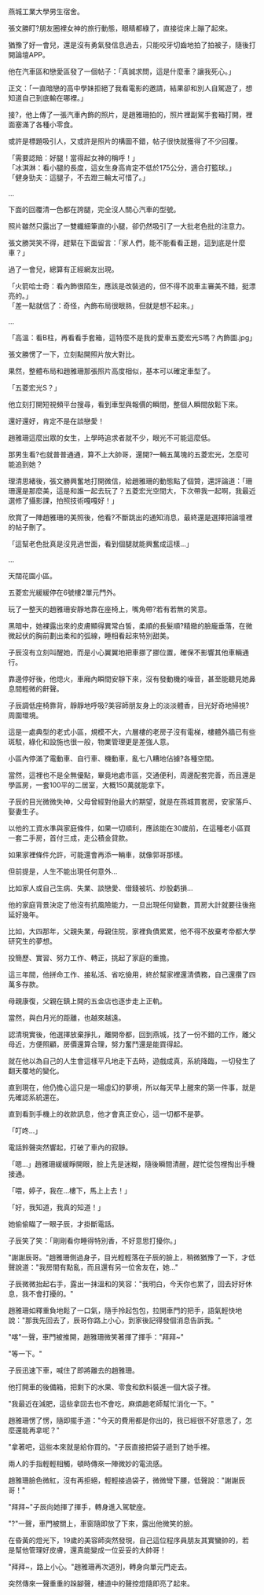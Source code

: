 燕城工業大學男生宿舍。  

張文勝盯?朋友圈裡女神的旅行動態，眼睛都綠了，直接從床上蹦了起來。  

猶豫了好一會兒，還是沒有勇氣發信息過去，只能咬牙切齒地拍了拍被子，隨後打開論壇APP。  

他在汽車區和戀愛區發了一個帖子：「真誠求問，這是什麼車？讓我死心。」  

正文：「一直暗戀的高中學妹拒絕了我看電影的邀請，結果卻和別人自駕遊了，想知道自己到底輸在哪裡。」  

接?，他上傳了一張汽車內飾的照片，是趙雅珊拍的，照片裡副駕手套箱打開，裡面塞滿了各種小零食。  

或許是標題吸引人，又或許是照片的構圖不錯，帖子很快就獲得了不少回覆。  

「需要認賠：好腿！當得起女神的稱呼！」  
「冰淇淋：看小腿的長度，這女生身高肯定不低於175公分，適合打籃球。」  
「健身勁夫：這腿子，不去蹬三輪太可惜了。」  

...  

下面的回覆清一色都在誇腿，完全沒人關心汽車的型號。  

照片雖然只露出了一雙纖細筆直的小腿，卻仍然吸引了一大批老色批的注意力。  

張文勝哭笑不得，趕緊在下面留言：「家人們，能不能看看正題，這到底是什麼車？」  

過了一會兒，總算有正經網友出現。  

「火箭哈士奇：看內飾很陌生，應該是改裝過的，但不得不說車主審美不錯，挺漂亮的。」  
「差一點就信了：奇怪，內飾布局很眼熟，但就是想不起來。」  

...  

「高溫：看B柱，再看看手套箱，這特麼不是我的愛車五菱宏光S嗎？內飾圖.jpg」  

張文勝愣了一下，立刻點開照片放大對比。  

果然，整體布局和趙雅珊那張照片高度相似，基本可以確定車型了。  

「五菱宏光S？」  

他立刻打開短視頻平台搜尋，看到車型與報價的瞬間，整個人瞬間放鬆下來。  

還好還好，肯定不是在談戀愛！  

趙雅珊這麼出眾的女生，上學時追求者就不少，眼光不可能這麼低。  

那男生看?也就普普通通，算不上大帥哥，還開?一輛五萬塊的五菱宏光，怎麼可能追到她？  

理清思緒後，張文勝興奮地打開微信，給趙雅珊的動態點了個贊，還評論道：「珊珊還是那麼美，這是和誰一起去玩了？五菱宏光空間大，下次帶我一起啊，我最近選修了攝影課，拍照技術嘎嘎好！」  

欣賞了一陣趙雅珊的美照後，他看?不斷跳出的通知消息，最終還是選擇把論壇裡的帖子刪了。  

「這幫老色批真是沒見過世面，看到個腿就能興奮成這樣...」  

...  

天闊花園小區。  

五菱宏光緩緩停在6號樓2單元門外。  

玩了一整天的趙雅珊安靜地靠在座椅上，嘴角帶?若有若無的笑意。  

黑暗中，她裸露出來的皮膚顯得異常白皙，柔順的長髮順?精緻的臉龐垂落，在微微起伏的胸前劃出柔和的弧線，睡相看起來特別甜美。  

子辰沒有立刻叫醒她，而是小心翼翼地把車挪了挪位置，確保不影響其他車輛通行。  

靠邊停好後，他熄火，車廂內瞬間安靜下來，沒有發動機的噪音，甚至能聽見她鼻息間輕微的鼾聲。  

子辰調低座椅靠背，靜靜地呼吸?美容師朋友身上的淡淡體香，目光好奇地掃視?周圍環境。  

這是一處典型的老式小區，規模不大，六層樓的老房子沒有電梯，樓體外牆已有些斑駁，綠化和設施也很一般，物業管理更是差強人意。  

小區內停滿了電動車、自行車、機動車，亂七八糟地佔據?各種空間。  

當然，這裡也不是全無優點，畢竟地處市區，交通便利，周邊配套完善，而且還是學區房，一套100平的二居室，大概150萬就能拿下。  

子辰的目光微微失神，父母曾經對他最大的期望，就是在燕城買套房，安家落戶、娶妻生子。  

以他的工資水準與家庭條件，如果一切順利，應該能在30歲前，在這種老小區買一套二手房，首付三成，走公積金貸款。  

如果家裡條件允許，可能還會再添一輛車，就像郭哥那樣。  

但前提是，人生不能出現任何意外...  

比如家人或自己生病、失業、談戀愛、借錢被坑、炒股虧損...  

他的家庭背景決定了他沒有抗風險能力，一旦出現任何變數，買房大計就要往後拖延好幾年。  

比如，大四那年，父親失業，母親住院，家裡負債累累，他不得不放棄考帝都大學研究生的夢想。  

投簡歷、實習、努力工作、轉正，挑起了家庭的重擔。  

這三年間，他拼命工作、接私活、省吃儉用，終於幫家裡還清債務，自己還攢了四萬多存款。  

母親康復，父親在鎮上開的五金店也逐步走上正軌。  

當然，與白月光的距離，也越來越遠。  

認清現實後，他選擇放棄掙扎，離開帝都，回到燕城，找了一份不錯的工作，離父母近，方便照顧，房價還算合理，努力奮鬥還是能買得起。  

就在他以為自己的人生會這樣平凡地走下去時，遊戲成真，系統降臨，一切發生了翻天覆地的變化。  

直到現在，他仍擔心這只是一場虛幻的夢境，所以每天早上醒來的第一件事，就是先確認系統還在。  

直到看到手機上的收款訊息，他才會真正安心，這一切都不是夢。  

「叮咚...」  

電話鈴聲突然響起，打破了車內的寂靜。  

「嗯...」趙雅珊緩緩睜開眼，臉上先是迷糊，隨後瞬間清醒，趕忙從包裡掏出手機接通。  

「喂，婷子，我在...樓下，馬上上去！」  

「好，我知道，我真的知道！」  

她偷偷瞄了一眼子辰，才掛斷電話。  

子辰笑了笑：「剛剛看你睡得特別香，不好意思打擾你。」  

"謝謝辰哥。"趙雅珊側過身子，目光輕輕落在子辰的臉上，稍微猶豫了一下，才低聲說道："我房間有點亂，而且還有另一位舍友在，她..."

子辰微微抬起右手，露出一抹溫和的笑容："我明白，今天你也累了，回去好好休息，我不會打擾的。"

趙雅珊如釋重負地鬆了一口氣，隨手拎起包包，拉開車門的把手，語氣輕快地說："那我先回去了，辰哥你路上小心，到家後記得發個消息告訴我。"

"喀"一聲，車門被推開，趙雅珊微笑著揮了揮手："拜拜~"

"等一下。"

子辰迅速下車，喊住了即將離去的趙雅珊。

他打開車的後備箱，把剩下的水果、零食和飲料裝進一個大袋子裡。

"我最近在減肥，這些拿回去也不會吃，麻煩趙老師幫忙消化一下。"

趙雅珊愣了愣，隨即擺手道："今天的費用都是你出的，我已經很不好意思了，怎麼還能再拿呢？"

"拿著吧，這些本來就是給你買的。"子辰直接把袋子遞到了她手裡。

兩人的手指輕輕相觸，頓時傳來一陣微妙的電流感。

趙雅珊臉色微紅，沒有再拒絕，輕輕接過袋子，微微彎下腰，低聲說："謝謝辰哥！"

"拜拜~"子辰向她揮了揮手，轉身進入駕駛座。

"?"一聲，車門被關上，車窗隨即放了下來，露出他微笑的臉。

在昏黃的燈光下，19歲的美容師突然發現，自己這位程序員朋友其實蠻帥的，若是幫他管理好皮膚，還真能變成一位妥妥的大帥哥！

"拜拜~，路上小心。"趙雅珊再次道別，轉身向單元門走去。

突然傳來一聲重重的跺腳聲，樓道中的聲控燈隨即亮了起來。

